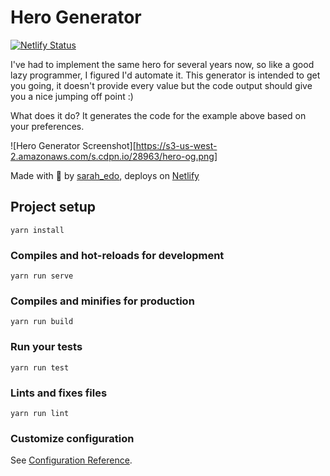 # Hero Generator

[![Netlify Status](https://api.netlify.com/api/v1/badges/6e41ef12-4b60-410e-ac7f-afa2ec159822/deploy-status)](https://app.netlify.com/sites/hero-generator/deploys)

I've had to implement the same hero for several years now, so like a good lazy programmer, I figured I'd automate it. This generator is intended to get you going, it doesn't provide every value but the code output should give you a nice jumping off point :)

What does it do? It generates the code for the example above based on your preferences.

![Hero Generator Screenshot][https://s3-us-west-2.amazonaws.com/s.cdpn.io/28963/hero-og.png]

Made with 🌮 by [sarah_edo](https://twitter.com/sarah_edo), deploys on [Netlify](https://www.netlify.com/?utm_source=proj&amp;utm_medium=hero-sd&amp;utm_campaign=devex)

## Project setup
```
yarn install
```

### Compiles and hot-reloads for development
```
yarn run serve
```

### Compiles and minifies for production
```
yarn run build
```

### Run your tests
```
yarn run test
```

### Lints and fixes files
```
yarn run lint
```

### Customize configuration
See [Configuration Reference](https://cli.vuejs.org/config/).
